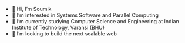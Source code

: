 - 👋 Hi, I’m Soumik
- 👀 I’m interested in Systems Software and Parallel Computing
- 🌱 I’m currently studying Computer Science and Engineering at Indian Institute of Technology, Varansi (BHU)
- 💞️ I’m looking to build the next scalable web
